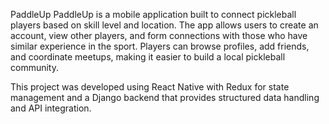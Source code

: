 PaddleUp
PaddleUp is a mobile application built to connect pickleball players based on skill level and location. The app allows users to create an account, view other players, and form connections with those who have similar experience in the sport. Players can browse profiles, add friends, and coordinate meetups, making it easier to build a local pickleball community.

This project was developed using React Native with Redux for state management and a Django backend that provides structured data handling and API integration.

